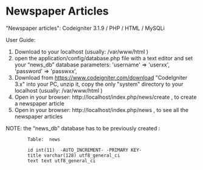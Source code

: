 # Newspaper Articles
"Newspaper articles": Codeigniter 3.1.9 / PHP / HTML / MySQLi 


 User Guide:
    
  1. Download to your localhost (usually: /var/www/html )
  2. open the application/config/database.php file with a text editor and set your “news_db” database parameters:
		                'username' => 'userxx', 
                    'password' => 'passwxx',
  3. Download from https://www.codeigniter.com/download "CodeIgniter 3.x" into your PC, unzip it, copy the only "system" directory to your localhost (usually: /var/www/html ) 
  4. Open in your browser:
                 http://localhost/index.php/news/create 
         , to create a newspaper article
  5. Open in your browser: 
                 http://localhost/index.php/news 
         , to see all the newspaper articles

  NOTE: the “news_db” database has to be previously created :

            Table:  news
            
            id int(11)  -AUTO_INCREMENT- -PRIMARY KEY-
            title varchar(128) utf8_general_ci 
            text text utf8_general_ci
